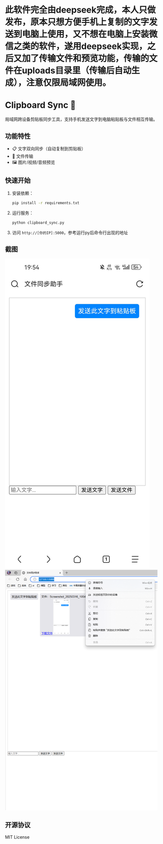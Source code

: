 # 此软件完全由deepseek完成，本人只做发布，原本只想方便手机上复制的文字发送到电脑上使用，又不想在电脑上安装微信之类的软件，遂用deepseek实现，之后又加了传输文件和预览功能，传输的文件在uploads目录里（传输后自动生成），注意仅限局域网使用。

# Clipboard Sync 🚀

局域网跨设备剪贴板同步工具，支持手机发送文字到电脑粘贴板与文件相互传输。

## 功能特性
- 📋 文字双向同步（自动复制到剪贴板）
- 📁 文件传输
- 🖼️ 图片/视频/音频预览

## 快速开始
1. 安装依赖：
   ```bash
   pip install -r requirements.txt
   ```
2. 运行服务：
   ```bash
   python clipboard_sync.py
   ```
3. 访问 `http://[你的IP]:5000`，参考运行py后命令行出现的地址

## 截图
![手机端界面](Screenshot.jpg)
![PC端界面](屏幕截图.png)

## 开源协议
MIT License
